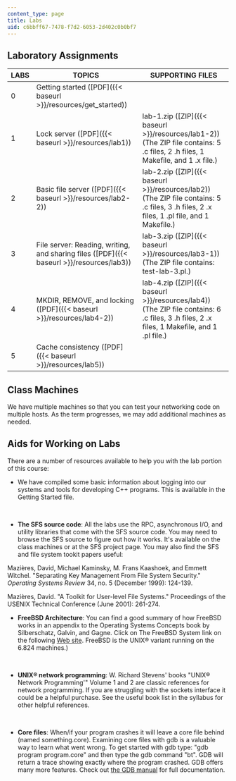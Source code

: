 ```yaml
---
content_type: page
title: Labs
uid: c6bbff67-7478-f7d2-6053-2d402c0b0bf7
---
```


Laboratory Assignments
----------------------

| LABS | TOPICS | SUPPORTING FILES |
| --- | --- | --- |
| 0 | Getting started ([PDF]({{< baseurl >}}/resources/get_started)) | &nbsp; |
| 1 | Lock server ([PDF]({{< baseurl >}}/resources/lab1)) | lab-1.zip ([ZIP]({{< baseurl >}}/resources/lab1-2)) (The ZIP file contains: 5 .c files, 2 .h files, 1 Makefile, and 1 .x file.) |
| 2 | Basic file server ([PDF]({{< baseurl >}}/resources/lab2-2)) | lab-2.zip ([ZIP]({{< baseurl >}}/resources/lab2)) (The ZIP file contains: 5 .c files, 3 .h files, 2 .x files, 1 .pl file, and 1 Makefile.) |
| 3 | File server: Reading, writing, and sharing files ([PDF]({{< baseurl >}}/resources/lab3)) | lab-3.zip ([ZIP]({{< baseurl >}}/resources/lab3-1)) (The ZIP file contains: test-lab-3.pl.) |
| 4 | MKDIR, REMOVE, and locking ([PDF]({{< baseurl >}}/resources/lab4-2)) | lab-4.zip ([ZIP]({{< baseurl >}}/resources/lab4)) (The ZIP file contains: 6 .c files, 3 .h files, 2 .x files, 1 Makefile, and 1 .pl file.) |
| 5 | Cache consistency ([PDF]({{< baseurl >}}/resources/lab5)) |   

Class Machines
--------------

We have multiple machines so that you can test your networking code on multiple hosts. As the term progresses, we may add additional machines as needed.

Aids for Working on Labs
------------------------

There are a number of resources available to help you with the lab portion of this course:

*   We have compiled some basic information about logging into our systems and tools for developing C++ programs. This is available in the Getting Started file.  
      
     
*   **The SFS source code**: All the labs use the RPC, asynchronous I/O, and utility libraries that come with the SFS source code. You may need to browse the SFS source to figure out how it works. It's available on the class machines or at the SFS project page. You may also find the SFS and file system tookit papers useful:

Mazières, David, Michael Kaminsky, M. Frans Kaashoek, and Emmett Witchel. "Separating Key Management From File System Security." _Operating Systems Review_ 34, no. 5 (December 1999): 124-139.

Mazières, David. "A Toolkit for User-level File Systems." Proceedings of the USENIX Technical Conference (June 2001): 261-274.

*   **FreeBSD Architecture**: You can find a good summary of how FreeBSD works in an appendix to the Operating Systems Concepts book by Silberschatz, Galvin, and Gagne. Click on The FreeBSD System link on the following [Web site](http://codex.cs.yale.edu/avi/os-book/). FreeBSD is the UNIX® variant running on the 6.824 machines.)  
      
     
*   **UNIX® network programming**: W. Richard Stevens' books "UNIX® Network Programming'" Volume 1 and 2 are classic references for network programming. If you are struggling with the sockets interface it could be a helpful purchase. See the useful book list in the syllabus for other helpful references.  
      
     
*   **Core files**: When/if your program crashes it will leave a core file behind (named something.core). Examining core files with gdb is a valuable way to learn what went wrong. To get started with gdb type: "gdb program program.core" and then type the gdb command "bt". GDB will return a trace showing exactly where the program crashed. GDB offers many more features. Check out [the GDB manual](http://www.gnu.org/software/gdb/documentation/) for full documentation.